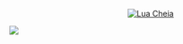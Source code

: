 <p align="center">
  <a href="https://github.com/xxirfanx">
    <img src="https://telegra.ph/file/4679823ded24a6e1a1be0.jpg" alt="Lua Cheia">
  </a>
</p>

<img src="https://komarev.com/ghpvc/?username=xxirfanx&label=Profile%20views&color=ff69b4&label=Profile+Views&style=plastic">

</p>
